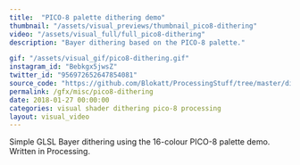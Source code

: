 ```yaml
---
title:  "PICO-8 palette dithering demo"
thumbnail: "/assets/visual_previews/thumbnail_pico8-dithering"
video: "/assets/visual_full/full_pico8-dithering"
description: "Bayer dithering based on the PICO-8 palette."

gif: "/assets/visual_gif/pico8-dithering.gif"
instagram_id: "Bebkgx5jwsZ"
twitter_id: "956972652647854081" 
source_code: "https://github.com/Blokatt/ProcessingStuff/tree/master/dithering" 
permalink: /gfx/misc/pico8-dithering
date: 2018-01-27 00:00:00
categories: visual shader dithering pico-8 processing
layout: visual_video
---
```

Simple GLSL Bayer dithering using the 16-colour PICO-8 palette demo. Written in Processing.